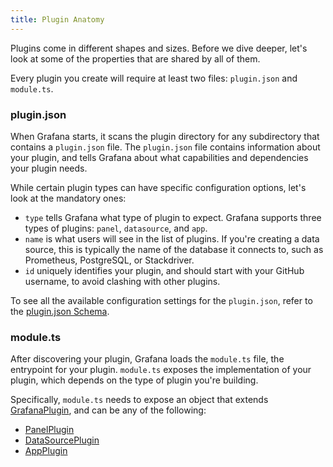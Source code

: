 ```yaml
---
title: Plugin Anatomy
---
```

Plugins come in different shapes and sizes. Before we dive deeper, let's look at some of the properties that are shared by all of them.

Every plugin you create will require at least two files: `plugin.json` and `module.ts`.

### plugin.json

When Grafana starts, it scans the plugin directory for any subdirectory that contains a `plugin.json` file. The `plugin.json` file contains information about your plugin, and tells Grafana about what capabilities and dependencies your plugin needs.

While certain plugin types can have specific configuration options, let's look at the mandatory ones:

- `type` tells Grafana what type of plugin to expect. Grafana supports three types of plugins: `panel`, `datasource`, and `app`.
- `name` is what users will see in the list of plugins. If you're creating a data source, this is typically the name of the database it connects to, such as Prometheus, PostgreSQL, or Stackdriver.
- `id` uniquely identifies your plugin, and should start with your GitHub username, to avoid clashing with other plugins.

To see all the available configuration settings for the `plugin.json`, refer to the [plugin.json Schema](https://grafana.com/docs/grafana/latest/plugins/developing/plugin.json/).

### module.ts

After discovering your plugin, Grafana loads the `module.ts` file, the entrypoint for your plugin. `module.ts` exposes the implementation of your plugin, which depends on the type of plugin you're building.

Specifically, `module.ts` needs to expose an object that extends [GrafanaPlugin](https://github.com/grafana/grafana/blob/08bf2a54523526a7f59f7c6a8dafaace79ab87db/packages/grafana-data/src/types/plugin.ts#L124), and can be any of the following:

- [PanelPlugin](https://github.com/grafana/grafana/blob/08bf2a54523526a7f59f7c6a8dafaace79ab87db/packages/grafana-data/src/types/panel.ts#L73)
- [DataSourcePlugin](https://github.com/grafana/grafana/blob/08bf2a54523526a7f59f7c6a8dafaace79ab87db/packages/grafana-data/src/types/datasource.ts#L33)
- [AppPlugin](https://github.com/grafana/grafana/blob/45b7de1910819ad0faa7a8aeac2481e675870ad9/packages/grafana-data/src/types/app.ts#L27)
